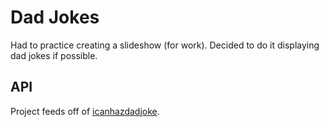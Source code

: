 # Dad Jokes

Had to practice creating a slideshow (for work). Decided to do it displaying dad jokes if possible. 

## API

Project feeds off of [icanhazdadjoke](https://icanhazdadjoke.com/).